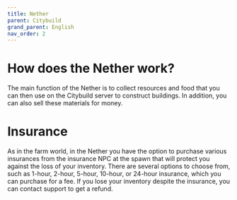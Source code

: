 ```yaml
---
title: Nether
parent: Citybuild
grand_parent: English
nav_order: 2
---
```


# How does the Nether work?
The main function of the Nether is to collect resources and food that you can then use on the Citybuild server to construct buildings. In addition, you can also sell these materials for money.



# Insurance
As in the farm world, in the Nether you have the option to purchase various insurances from the insurance NPC at the spawn that will protect you against the loss of your inventory. There are several options to choose from, such as 1-hour, 2-hour, 5-hour, 10-hour, or 24-hour insurance, which you can purchase for a fee. If you lose your inventory despite the insurance, you can contact support to get a refund.
